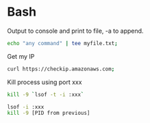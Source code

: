 # Bash

Output to console and print to file, -a to append.

```bash
echo "any command" | tee myfile.txt;
```

Get my IP

```bash
curl https://checkip.amazonaws.com;
```

Kill process using port xxx

```bash
kill -9 `lsof -t -i :xxx`

lsof -i :xxx
kill -9 [PID from previous]
```

